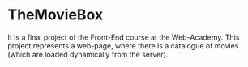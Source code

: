 # TheMovieBox
It is a final project of the Front-End course at the Web-Academy. 
This project represents a web-page, where there is a catalogue of movies (which are loaded dynamically from the server).

